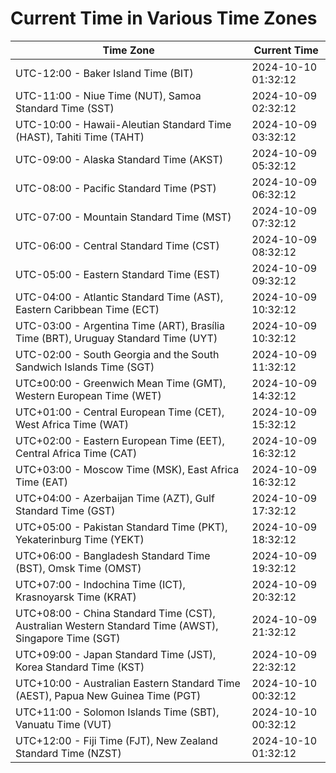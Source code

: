 # Current Time in Various Time Zones

| Time Zone | Current Time |
|-----------|--------------|
| UTC-12:00 - Baker Island Time (BIT) | 2024-10-10 01:32:12 |
| UTC-11:00 - Niue Time (NUT), Samoa Standard Time (SST) | 2024-10-09 02:32:12 |
| UTC-10:00 - Hawaii-Aleutian Standard Time (HAST), Tahiti Time (TAHT) | 2024-10-09 03:32:12 |
| UTC-09:00 - Alaska Standard Time (AKST) | 2024-10-09 05:32:12 |
| UTC-08:00 - Pacific Standard Time (PST) | 2024-10-09 06:32:12 |
| UTC-07:00 - Mountain Standard Time (MST) | 2024-10-09 07:32:12 |
| UTC-06:00 - Central Standard Time (CST) | 2024-10-09 08:32:12 |
| UTC-05:00 - Eastern Standard Time (EST) | 2024-10-09 09:32:12 |
| UTC-04:00 - Atlantic Standard Time (AST), Eastern Caribbean Time (ECT) | 2024-10-09 10:32:12 |
| UTC-03:00 - Argentina Time (ART), Brasília Time (BRT), Uruguay Standard Time (UYT) | 2024-10-09 10:32:12 |
| UTC-02:00 - South Georgia and the South Sandwich Islands Time (SGT) | 2024-10-09 11:32:12 |
| UTC±00:00 - Greenwich Mean Time (GMT), Western European Time (WET) | 2024-10-09 14:32:12 |
| UTC+01:00 - Central European Time (CET), West Africa Time (WAT) | 2024-10-09 15:32:12 |
| UTC+02:00 - Eastern European Time (EET), Central Africa Time (CAT) | 2024-10-09 16:32:12 |
| UTC+03:00 - Moscow Time (MSK), East Africa Time (EAT) | 2024-10-09 16:32:12 |
| UTC+04:00 - Azerbaijan Time (AZT), Gulf Standard Time (GST) | 2024-10-09 17:32:12 |
| UTC+05:00 - Pakistan Standard Time (PKT), Yekaterinburg Time (YEKT) | 2024-10-09 18:32:12 |
| UTC+06:00 - Bangladesh Standard Time (BST), Omsk Time (OMST) | 2024-10-09 19:32:12 |
| UTC+07:00 - Indochina Time (ICT), Krasnoyarsk Time (KRAT) | 2024-10-09 20:32:12 |
| UTC+08:00 - China Standard Time (CST), Australian Western Standard Time (AWST), Singapore Time (SGT) | 2024-10-09 21:32:12 |
| UTC+09:00 - Japan Standard Time (JST), Korea Standard Time (KST) | 2024-10-09 22:32:12 |
| UTC+10:00 - Australian Eastern Standard Time (AEST), Papua New Guinea Time (PGT) | 2024-10-10 00:32:12 |
| UTC+11:00 - Solomon Islands Time (SBT), Vanuatu Time (VUT) | 2024-10-10 00:32:12 |
| UTC+12:00 - Fiji Time (FJT), New Zealand Standard Time (NZST) | 2024-10-10 01:32:12 |
